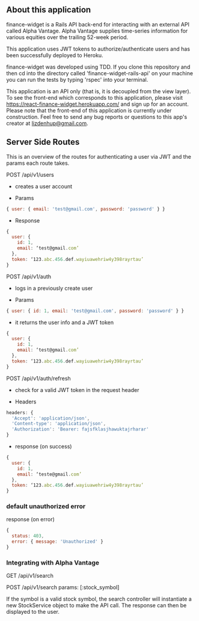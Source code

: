 ## About this application
finance-widget is a Rails API back-end for interacting with an external API called Alpha Vantage. Alpha Vantage supplies time-series information for various equities over the trailing 52-week period. 

This application uses JWT tokens to authorize/authenticate users and has been successfully deployed to Heroku. 

finance-widget was developed using TDD. If you clone this repository and then cd into the directory called 'finance-widget-rails-api' on your machine you can run the tests by typing 'rspec' into your terminal. 

This application is an API only (that is, it is decoupled from the view layer). To see the front-end which corresponds to this application, please visit https://react-finance-widget.herokuapp.com/ and sign up for an account. Please note that the front-end of this application is currently under construction. Feel free to send any bug reports or questions to this app's creator at lizdenhup@gmail.com.

## Server Side Routes 
This is an overview of the routes for authenticating a user via JWT and the params each route takes.

POST /api/v1/users  
  - creates a user account 

  - Params 

  ```javascript
  { user: { email: 'test@gmail.com', password: 'password' } }
  ```
  
  - Response

  ```javascript
  {
    user: {
      id: 1,
      email: ‘test@gmail.com’ 
    }, 
    token: ‘123.abc.456.def.wayiuawehriw4y398rayrtau’ 
  }
  ```

POST /api/v1/auth 
  - logs in a previously create user 

  - Params 

  ```javascript
  { user: { id: 1, email: 'test@gmail.com', password: 'password' } }
  ```

  - it returns the user info and a JWT token 

  ```javascript
  {
    user: {
      id: 1,
      email: ‘test@gmail.com’ 
    }, 
    token: ‘123.abc.456.def.wayiuawehriw4y398rayrtau’ 
  }
  ```

POST /api/v1/auth/refresh 

  - check for a valid JWT token in the request header 

  - Headers

  ```javascript 
  headers: {
    'Accept': 'application/json',
    'Content-type': 'application/json',
    'Authorization': 'Bearer: fajsfklasjhawuktajrharar'
  }
  ```

  - response (on success)

  ```javascript
  {
    user: {
      id: 1,
      email: ‘teste@gmail.com’ 
    }, 
    token: ‘123.abc.456.def.wayiuawehriw4y398rayrtau’ 
  }
  ```

### default unauthorized error 
  
  response (on error)

  ```javascript
  { 
    status: 403, 
    error: { message: 'Unauthorized' }
  }
  ```
### Integrating with Alpha Vantage

GET /api/v1/search 


POST /api/v1/search
 params: [:stock_symbol]

 If the symbol is a valid stock symbol, the search controller will instantiate a new StockService object to make the API call. The response can then be displayed to the user.

